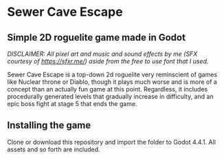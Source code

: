 # Sewer Cave Escape
## Simple 2D roguelite game made in Godot

*DISCLAIMER: All pixel art and music and sound effects by me (SFX courtesy of https://sfxr.me/) aside from the free to use font that I used.*

Sewer Cave Escape is a top-down 2d roguelite very reminscient of games like Nuclear throne or Diablo, though it plays much worse and is more of a concept than an actually fun game at this point. Regardless, it includes procedurally generated levels that gradually increase in difficulty, and an epic boss fight at stage 5 that ends the game.

## Installing the game
Clone or download this repository and import the folder to Godot 4.4.1. All assets and so forth are included.